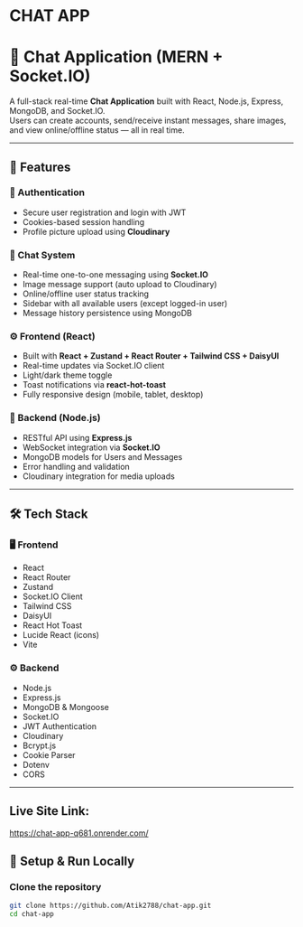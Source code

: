 ﻿# CHAT APP
# 💬 Chat Application (MERN + Socket.IO)

A full-stack real-time **Chat Application** built with React, Node.js, Express, MongoDB, and Socket.IO.  
Users can create accounts, send/receive instant messages, share images, and view online/offline status — all in real time.

---

## 🚀 Features

### 🔐 Authentication
- Secure user registration and login with JWT  
- Cookies-based session handling  
- Profile picture upload using **Cloudinary**

### 💬 Chat System
- Real-time one-to-one messaging using **Socket.IO**  
- Image message support (auto upload to Cloudinary)  
- Online/offline user status tracking  
- Sidebar with all available users (except logged-in user)  
- Message history persistence using MongoDB

### ⚙️ Frontend (React)
- Built with **React + Zustand + React Router + Tailwind CSS + DaisyUI**  
- Real-time updates via Socket.IO client  
- Light/dark theme toggle  
- Toast notifications via **react-hot-toast**  
- Fully responsive design (mobile, tablet, desktop)

### 🧩 Backend (Node.js)
- RESTful API using **Express.js**  
- WebSocket integration via **Socket.IO**  
- MongoDB models for Users and Messages  
- Error handling and validation  
- Cloudinary integration for media uploads

---

## 🛠️ Tech Stack

### 🖥️ Frontend
- React  
- React Router  
- Zustand  
- Socket.IO Client  
- Tailwind CSS  
- DaisyUI  
- React Hot Toast  
- Lucide React (icons)  
- Vite  

### ⚙️ Backend
- Node.js  
- Express.js  
- MongoDB & Mongoose  
- Socket.IO  
- JWT Authentication  
- Cloudinary  
- Bcrypt.js  
- Cookie Parser  
- Dotenv  
- CORS  

---

## Live Site Link:
https://chat-app-q681.onrender.com/


## 🔧 Setup & Run Locally

### Clone the repository
```bash
git clone https://github.com/Atik2788/chat-app.git
cd chat-app


